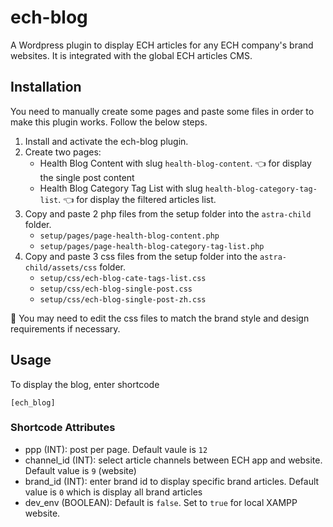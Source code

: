 # ech-blog
A Wordpress plugin to display ECH articles for any ECH company's brand websites. It is integrated with the global ECH articles CMS. 

## Installation
You need to manually create some pages and paste some files in order to make this plugin works. 
Follow the below steps. 

1. Install and activate the ech-blog plugin.
2. Create two pages: 
    - Health Blog Content with slug `health-blog-content`. :point_left: for display the single post content
    - Health Blog Category Tag List with slug `health-blog-category-tag-list`. :point_left: for display the filtered articles list. 
3. Copy and paste 2 php files from the setup folder into the `astra-child` folder.
    - `setup/pages/page-health-blog-content.php`
    - `setup/pages/page-health-blog-category-tag-list.php`
4. Copy and paste 3 css files from the setup folder into the `astra-child/assets/css` folder.
    - `setup/css/ech-blog-cate-tags-list.css`
    - `setup/css/ech-blog-single-post.css`
    - `setup/css/ech-blog-single-post-zh.css`

:information_desk_person: You may need to edit the css files to match the brand style and design requirements if necessary.


## Usage 
To display the blog, enter shortcode
```
[ech_blog]
```

### Shortcode Attributes
- ppp (INT): post per page. Default vaule is `12`
- channel_id (INT): select article channels between ECH app and website. Default value is `9` (website)
- brand_id (INT): enter brand id to display specific brand articles. Default value is `0` which is display all brand articles
- dev_env (BOOLEAN): Default is `false`. Set to `true` for local XAMPP website. 

